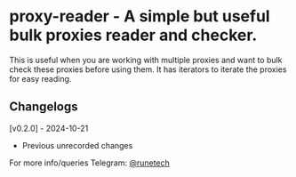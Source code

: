 


# proxy-reader - A simple but useful bulk proxies reader and checker.

This is useful when you are working with multiple proxies and want to bulk check
these proxies before using them.
It has iterators to iterate the proxies for easy reading.


## Changelogs

[v0.2.0] - 2024-10-21

*   Previous unrecorded changes


For more info/queries Telegram: [@runetech](https://t.me/runetech)
